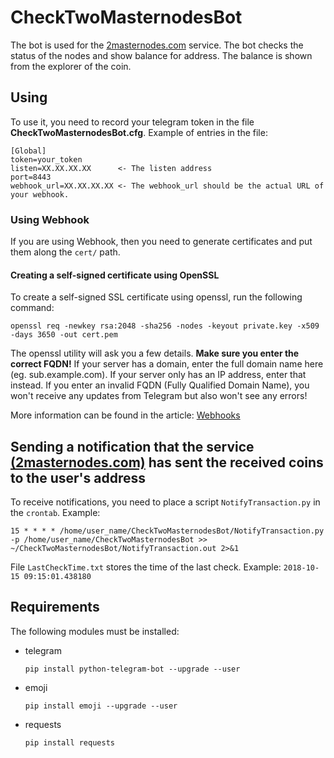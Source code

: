 # CheckTwoMasternodesBot

The bot is used for the [2masternodes.com](2masternodes.com) service. The bot checks the status of the nodes and show balance for address. The balance is shown from the explorer of the coin.

## Using

To use it, you need to record your telegram token in the file **CheckTwoMasternodesBot.cfg**. Example of entries in the file:

```
[Global]
token=your_token
listen=XX.XX.XX.XX 		<- The listen address
port=8443
webhook_url=XX.XX.XX.XX	<- The webhook_url should be the actual URL of your webhook.
```
### Using Webhook
If you are using Webhook, then you need to generate certificates and put them along the `cert/` path. 

#### Creating a self-signed certificate using OpenSSL

To create a self-signed SSL certificate using openssl, run the following command:

`openssl req -newkey rsa:2048 -sha256 -nodes -keyout private.key -x509 -days 3650 -out cert.pem`

The openssl utility will ask you a few details. **Make sure you enter the correct FQDN!** If your server has a domain, enter the full domain name here (eg. sub.example.com). If your server only has an IP address, enter that instead. If you enter an invalid FQDN (Fully Qualified Domain Name), you won't receive any updates from Telegram but also won't see any errors!

More information can be found in the article: [Webhooks](https://github.com/python-telegram-bot/python-telegram-bot/wiki/Webhooks)

## Sending a notification that the service [(2masternodes.com)](2masternodes.com) has sent the received coins to the user's address
To receive notifications, you need to place a script `NotifyTransaction.py` in the `crontab`. Example:

`15 * * * * /home/user_name/CheckTwoMasternodesBot/NotifyTransaction.py -p /home/user_name/CheckTwoMasternodesBot >> ~/CheckTwoMasternodesBot/NotifyTransaction.out 2>&1`

File `LastCheckTime.txt` stores the time of the last check. Example:
`2018-10-15 09:15:01.438180`

## Requirements

The following modules must be installed:

- telegram

  `pip install python-telegram-bot --upgrade --user`

- emoji

  `pip install emoji --upgrade --user`

- requests

  `pip install requests`
